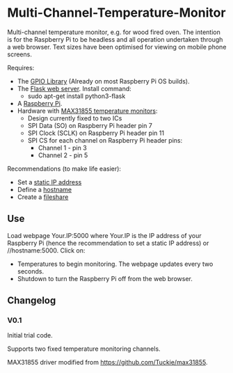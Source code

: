 # Multi-Channel-Temperature-Monitor
Multi-channel temperature monitor, e.g. for wood fired oven. The intention is for the Raspberry Pi to be headless and all operation undertaken through a web browser. Text sizes have been optimised for viewing on mobile phone screens.

Requires:
- The [GPIO Library](https://code.google.com/p/raspberry-gpio-python/) (Already on most Raspberry Pi OS builds).
- The [Flask web server](https://www.raspberrypi.org/learning/python-web-server-with-flask/worksheet/). Install command:
  - sudo apt-get install python3-flask
- A [Raspberry Pi](http://www.raspberrypi.org/).
- Hardware with [MAX31855 temperature monitors](https://www.maximintegrated.com/en/products/analog/sensors-and-sensor-interface/MAX31855.html):
  - Design currently fixed to two ICs
  - SPI Data (SO) on Raspberry Pi header pin 7
  - SPI Clock (SCLK) on Raspberry Pi header pin 11
  - SPI CS for each channel on Raspberry Pi header pins:
    - Channel 1 - pin 3
    - Channel 2 - pin 5
    
Recommendations (to make life easier):
- Set a [static IP address](https://www.modmypi.com/blog/tutorial-how-to-give-your-raspberry-pi-a-static-ip-address)
- Define a [hostname](http://www.simonthepiman.com/how_to_rename_my_raspberry_pi.php)
- Create a [fileshare](http://raspberrypihq.com/how-to-share-a-folder-with-a-windows-computer-from-a-raspberry-pi/)

## Use

Load webpage Your.IP:5000 where Your.IP is the IP address of your Raspberry Pi (hence the recommendation to set a static IP address) or //hostname:5000.
Click on:
- Temperatures to begin monitoring. The webpage updates every two seconds.
- Shutdown to turn the Raspberry Pi off from the web browser.

## Changelog

### V0.1
Initial trial code.

Supports two fixed temperature monitoring channels.

MAX31855 driver modified from https://github.com/Tuckie/max31855.
